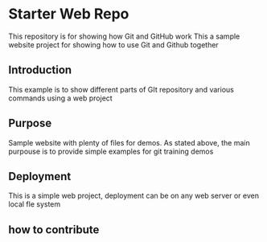 # Starter Web Repo

This repository is for showing how Git and GitHub work
This a sample website project for showing how to use Git and Github together

## Introduction
This example is to show different parts of GIt repository and various commands using a web project

## Purpose

Sample website with plenty of files for demos.
As stated above, the main purpouse is to provide simple examples for git training demos

## Deployment
This is a simple web project, deployment can be on any web server or even local fle system

## how to contribute


